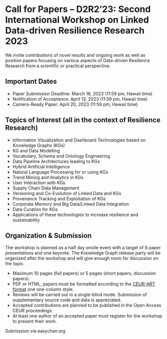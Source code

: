 # Call for Papers – D2R2’23: Second International Workshop on Linked Data-driven Resilience Research 2023

We invite contributions of novel results and ongoing work as well as position papers focusing on various aspects of Data-driven Resilience Research from a scientific or practical perspective.

## Important Dates

* Paper Submission Deadline: March 16, 2023 (11:59 pm, Hawaii time)
* Notification of Acceptance: April 13, 2023 (11:59 pm, Hawaii time)
* Camera-Ready Paper: April 20, 2023 (11:59 pm, Hawaii time)

## Topics of Interest (all in the context of Resilience Research)

* Information Visualization and Dashboard Technologies based on Knowledge Graphs (KGs)
* KG and Data Modelling
* Vocabulary, Schema and Ontology Engineering
* Data Pipeline Architectures leading to KGs
* Hybrid Artificial Intelligence
* Natural Language Processing for or using KGs
* Trend Mining and Analytics in KGs
* User Interaction with KGs
* Supply Chain Data Management
* Versioning and Co-Evolution of Linked Data and KGs
* Provenance Tracking and Exploitation of KGs
* Corporate Memory and Big Data/Linked Data Integration
* Data Curation for KGs
* Applications of these technologies to increase resilience and sustainability

## Organization & Submission

The workshop is planned as a half day onsite event with a target of 8 paper presentations and one keynote.
The Knowledge Graph release party will be organized after the workshop and will give enough room for discussion on the topic. 

* Maximum 10 pages (full papers) or 5 pages (short papers, discussion papers).
* PDF or HTML, papers must be formatted according to the [CEUR-ART format](https://ceur-ws.org/HOWTOSUBMIT.html) one one-column style.
* Reviews will be carried out in a single-blind mode. Submission of supplementary source code and data is appreciated.
* Accepted contributions are planned to be published in the Open Access CEUR proceedings.
* At least one author of an accepted paper must register for the workshop to present their work.

Submission via easychair.org


